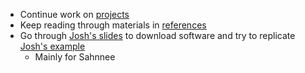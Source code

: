 * Continue work on [projects](https://github.com/trottar/CUA_summer_students#2020-projects)
* Keep reading through materials in [references](../../references)
* Go through [Josh's slides](Intro_model_design_josh.pptx) to download software and try to replicate [Josh's example](Part7.stp)
    * Mainly for Sahnnee